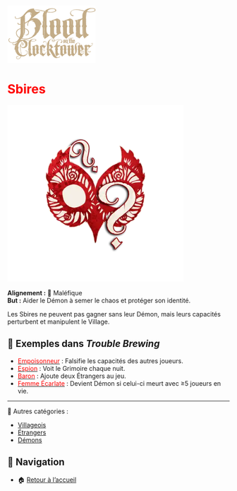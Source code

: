 <p align="left">
  <a href="/botc-fr-bambi/">
    <img src="./images/logo.png" alt="Accueil BotC FR" width="200">
  </a>
</p>

# <span style="color:red">Sbires</span>  

![Sbires](./images/Generic_minion.png)  

**Alignement :** 🔴 Maléfique  
**But :** Aider le Démon à semer le chaos et protéger son identité.  

Les Sbires ne peuvent pas gagner sans leur Démon, mais leurs capacités perturbent et manipulent le Village. 

## 📌 Exemples dans *Trouble Brewing*  
- [<span style="color:red">Empoisonneur</span>](./tb_roles/empoisonneur.md) : Falsifie les capacités des autres joueurs.    
- [<span style="color:red">Espion</span>](./tb_roles/espion.md) : Voit le Grimoire chaque nuit.   
- [<span style="color:red">Baron</span>](./tb_roles/baron.md) : Ajoute deux Étrangers au jeu.   
- [<span style="color:red">Femme Écarlate</span>](./tb_roles/femmeecarlate.md) : Devient Démon si celui-ci meurt avec ≥5 joueurs en vie. 

---

🔗 Autres catégories :  
- [Villageois](villageois.md)  
- [Étrangers](/botc-fr-bambi/etrangers.md)  
- [Démons](/botc-fr-bambi/demons.md)  

## 📂 Navigation 
- 🏠 [Retour à l’accueil](/botc-fr-bambi/)  
